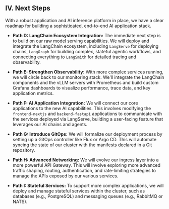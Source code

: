 ## IV. Next Steps
With a robust application and AI inference platform in place, we have a clear roadmap for building a sophisticated, end-to-end AI application stack.

* **Path D: LangChain Ecosystem Integration:** The immediate next step is to build on our raw model serving capabilities. We will deploy and integrate the LangChain ecosystem, including `LangServe` for deploying chains, `LangGraph` for building complex, stateful agentic workflows, and connecting everything to `LangSmith` for detailed tracing and observability.

* **Path E: Strengthen Observability:** With more complex services running, we will circle back to our monitoring stack. We'll integrate the LangChain components and the vLLM servers with Prometheus and build custom Grafana dashboards to visualize performance, trace data, and key application metrics.

* **Path F: AI Application Integration:** We will connect our core applications to the new AI capabilities. This involves modifying the `frontend-nextjs` and `backend-fastapi` applications to communicate with the services deployed via LangServe, building a user-facing feature that leverages our AI chains and agents.

* **Path G: Introduce GitOps:** We will formalize our deployment process by setting up a GitOps controller like Flux or Argo CD. This will automate syncing the state of our cluster with the manifests declared in a Git repository.

* **Path H: Advanced Networking:** We will evolve our ingress layer into a more powerful API Gateway. This will involve exploring more advanced traffic shaping, routing, authentication, and rate-limiting strategies to manage the APIs exposed by our various services.

* **Path I: Stateful Services:** To support more complex applications, we will deploy and manage stateful services within the cluster, such as databases (e.g., PostgreSQL) and messaging queues (e.g., RabbitMQ or NATS).